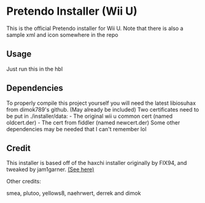 # Pretendo Installer (Wii U)

This is the official Pretendo installer for Wii U.
Note that there is also a sample xml and icon somewhere in the repo

## Usage

Just run this in the hbl

## Dependencies

To properly compile this project yourself you will need the latest libiosuhax from dimok789's github. (May already be included)
Two certificates need to be put in ./installer/data:
	- The original wii u common cert (named oldcert.der)
	- The cert from fiddler (named newcert.der)
Some other dependencies may be needed that I can't remember lol

## Credit

This installer is based off of the haxchi installer originally by FIX94, and tweaked by jam1garner.
[(See here)](https://github.com/jam1garner/haxchi)

Other credits:

smea, plutoo, yellows8, naehrwert, derrek and dimok
